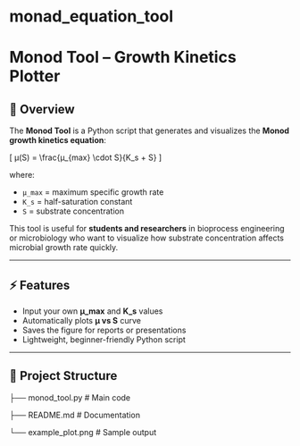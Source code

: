 # monad_equation_tool
# Monod Tool – Growth Kinetics Plotter

## 📌 Overview
The **Monod Tool** is a Python script that generates and visualizes the **Monod growth kinetics equation**:

\[
μ(S) = \frac{μ_{max} \cdot S}{K_s + S}
\]

where:
- `μ_max` = maximum specific growth rate  
- `K_s`   = half-saturation constant  
- `S`     = substrate concentration  

This tool is useful for **students and researchers** in bioprocess engineering or microbiology who want to visualize how substrate concentration affects microbial growth rate quickly.

---

## ⚡ Features
- Input your own **μ_max** and **K_s** values  
- Automatically plots **μ vs S** curve  
- Saves the figure for reports or presentations  
- Lightweight, beginner-friendly Python script  

---

## 📂 Project Structure
├── monod_tool.py # Main code

├── README.md # Documentation

└── example_plot.png # Sample output
